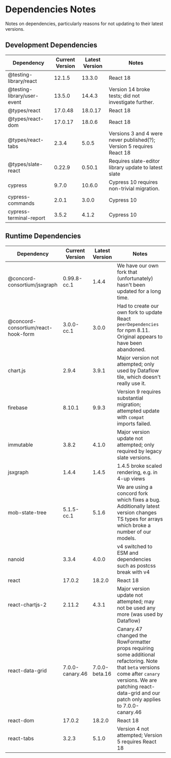 # Dependencies Notes

Notes on dependencies, particularly reasons for not updating to their latest versions.

## Development Dependencies

|Dependency                  |Current Version|Latest Version|Notes                                                                        |
|----------------------------|---------------|--------------|-----------------------------------------------------------------------------|
|@testing-library/react      |12.1.5         |13.3.0        |React 18                                                                     |
|@testing-library/user-event |13.5.0         |14.4.3        |Version 14 broke tests; did not investigate further.                         |
|@types/react                |17.0.48        |18.0.17       |React 18                                                                     |
|@types/react-dom            |17.0.17        |18.0.6        |React 18                                                                     |
|@types/react-tabs           |2.3.4          |5.0.5         |Versions 3 and 4 were never published(?); Version 5 requires React 18        |
|@types/slate-react          |0.22.9         |0.50.1        |Requires slate-editor library update to latest slate                         |
|cypress                     |9.7.0          |10.6.0        |Cypress 10 requires non-trivial migration.                                   |
|cypress-commands            |2.0.1          |3.0.0         |Cypress 10                                                                   |
|cypress-terminal-report     |3.5.2          |4.1.2         |Cypress 10                                                                   |

## Runtime Dependencies

|Dependency          |Current Version|Latest Version|Notes                                                                                |
|--------------------|---------------|--------------|-------------------------------------------------------------------------------------|
|@concord-consortium/jsxgraph|0.99.8-cc.1|1.4.4     |We have our own fork that (unfortunately) hasn't been updated for a long time.       |
|@concord-consortium/react-hook-form|3.0.0-cc.1|3.0.0|Had to create our own fork to update React `peerDependencies` for npm 8.11. Original appears to have been abandoned.|
|chart.js            |2.9.4          |3.9.1         |Major version not attempted; only used by Dataflow tile, which doesn't really use it.|
|firebase            |8.10.1         |9.9.3         |Version 9 requires substantial migration; attempted update with `compat` imports failed.|
|immutable           |3.8.2          |4.1.0         |Major version update not attempted; only required by legacy slate versions.          |
|jsxgraph            |1.4.4          |1.4.5         |1.4.5 broke scaled rendering, e.g. in 4-up views                                     |
|mob-state-tree      |5.1.5-cc.1     |5.1.6         |We are using a concord fork which fixes a bug. Additionally latest version changes TS types for arrays which broke a number of our models.|
|nanoid              |3.3.4          |4.0.0         |v4 switched to ESM and dependencies such as postcss break with v4
|react               |17.0.2         |18.2.0        |React 18                                                                             |
|react-chartjs-2     |2.11.2         |4.3.1         |Major version update not attempted; may not be used any more (was used by Dataflow)  |
|react-data-grid     |7.0.0-canary.46|7.0.0-beta.16 |Canary.47 changed the RowFormatter props requiring some additional refactoring. Note that `beta` versions come after `canary` versions. We are patching react-data-grid and our patch only applies to 7.0.0-canary.46|
|react-dom           |17.0.2         |18.2.0        |React 18                                                                             |
|react-tabs          |3.2.3          |5.1.0         |Version 4 not attempted; Version 5 requires React 18                                 |
